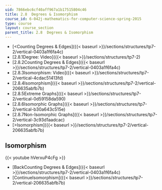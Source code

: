 ```yaml
---
uid: 7866ebc6cf40aff967a1b17515804c46
title: 2.8  Degrees & Isomorphism
course_id: 6-042j-mathematics-for-computer-science-spring-2015
type: course
layout: course_section
parent_title: 2.8  Degrees & Isomorphism
---
```


*   [<Counting Degrees & Edges]({{< baseurl >}}/sections/structures/tp7-2/vertical-0403a1f6fa4c)
*   [2.8.1Degree: Video]({{< baseurl >}}/sections/structures/tp7-2)
*   [2.8.2Counting Degrees & Edges]({{< baseurl >}}/sections/structures/tp7-2/vertical-0403a1f6fa4c)
*   [2.8.3Isomorphism: Video]({{< baseurl >}}/sections/structures/tp7-2/vertical-4cdac51413fd)
*   [2.8.4Isomorphism]({{< baseurl >}}/sections/structures/tp7-2/vertical-206635abfb7b)
*   [2.8.5Extreme Graphs]({{< baseurl >}}/sections/structures/tp7-2/vertical-0d59158da590)
*   [2.8.6Isomorphic Graphs]({{< baseurl >}}/sections/structures/tp7-2/vertical-b30a643c515e)
*   [2.8.7Non-Isomorphic Graphs]({{< baseurl >}}/sections/structures/tp7-2/vertical-3c93d1aadcac)
*   [\>Isomorphism]({{< baseurl >}}/sections/structures/tp7-2/vertical-206635abfb7b)

Isomorphism
-----------

{{< youtube hVerxuP4cFg >}}

*   [BackCounting Degrees & Edges]({{< baseurl >}}/sections/structures/tp7-2/vertical-0403a1f6fa4c)
*   [ContinueIsomorphism]({{< baseurl >}}/sections/structures/tp7-2/vertical-206635abfb7b)